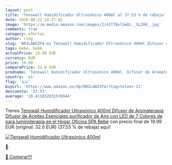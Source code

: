 ```yaml
---
layout: post
title: 'Tenswall Humidificador Ultrasónico 400ml al 37.53 % de rebaja'
date: 2020-08-22 14:27:02
image: 'https://m.media-amazon.com/images/I/41T78vlSeDL._SL200_.jpg'
comments: true
category: ofertas
author: ring
slug: 'B01LAWZ2F4-es Tenswall Humidificador Ultrasónico 400ml Difusor de...'
tags: bebé, bebé
actualPrice: 19.99 EUR
currency: EUR
price: 19.99
comparePrice: 32.0 EUR
prodname: 'Tenswall Humidificador Ultrasónico 400ml  Difusor de Aromaterapia  Difusor de Aceites Esenciales  purificador de Aire con LED de 7 Colores de para luminoterapia en el Hogar  Oficina  SPA  Bebé'
country: 'es'
flag: '🇪🇸'
buyurl: 'https://www.amazon.es/dp/B01LAWZ2F4/?tag=tolees-21'
descuento: '37.53'
average: '20.411052631578944'
---
```


Tienes [Tenswall Humidificador Ultrasónico 400ml  Difusor de Aromaterapia  Difusor de Aceites Esenciales  purificador de Aire con LED de 7 Colores de para luminoterapia en el Hogar  Oficina  SPA  Bebé](https://www.amazon.es/dp/B01LAWZ2F4/?tag=tolees-21) con precio final de  19.99 EUR (original: 32.0 EUR) (37.53 %  de rebaja) aqui!

[![Tenswall Humidificador Ultrasónico 400ml](https://m.media-amazon.com/images/I/41T78vlSeDL._SL200_.jpg)](https://www.amazon.es/dp/B01LAWZ2F4/?tag=tolees-21)

🔎:


[🛒 Comprar!!!](https://www.amazon.es/dp/B01LAWZ2F4/?tag=tolees-21)
